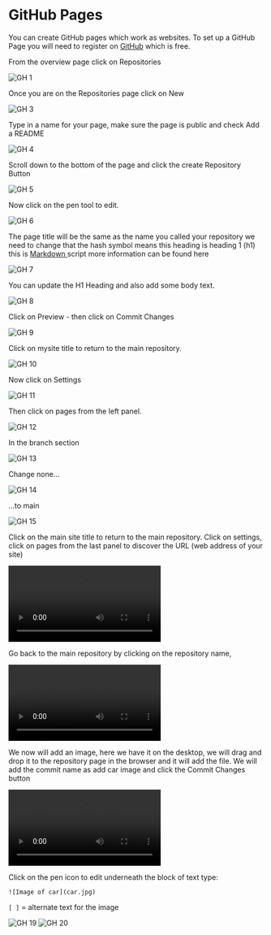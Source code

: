 # GitHub Pages

You can create GitHub pages which work as websites. To set up a GitHub Page you will need to register on [GitHub](https://github.com/) which is free.

From the overview page click on Repositories

![GH 1](images/gh_pages_1.png)

Once you are on the Repositories page click on New

![GH 3](images/gh_pages_3.png)

Type in a name for your page, make sure the page is public and check Add a README

![GH 4](images/gh_pages_4.png)

Scroll down to the bottom of the page and click the create Repository Button

![GH 5](images/gh_pages_5.png)

Now click on the pen tool to edit.

![GH 6](images/gh_pages_6.png)

The page title will be the same as the name you called your repository we need to change that the hash symbol means this heading is heading 1 (h1) this is [Markdown ](https://github.com/adam-p/markdown-here/wiki/Markdown-Cheatsheet)script more information can be found here

![GH 7](images/gh_pages_7.png)

You can update the H1 Heading and also add some body text.

![GH 8](images/gh_pages_8.png)

Click on Preview - then click on Commit Changes

![GH 9](images/gh_pages_9.png)

Click on mysite title to return to the main repository.

![GH 10](images/gh_pages_10.png)

Now click on Settings

![GH 11](images/gh_pages_11.png)

Then click on pages from the left panel.

![GH 12](images/gh_pages_12.png)

In the branch section

![GH 13](images/gh_pages_13.png)

Change none...

![GH 14](images/gh_pages_14.png)

...to main

![GH 15](images/gh_pages_15.png)

Click on the main site title to return to the main repository. Click on settings, click on pages from the last panel to discover the URL (web address of your site)

![GH 16](images/git_1.mp4)

Go back to the main repository by clicking on the repository name, 

![GH 17](images/git_2.mp4)

We now will add an image, here we have it on the desktop, we will drag and drop it to the repository page in the browser and it will add the file. We will add the commit name as add car image and click the Commit Changes button

![GH 18](images/git_3.mp4)

Click on the pen icon to edit underneath the block of text type:

`![Image of car](car.jpg)`

`[ ]` = alternate text for the image

![GH 19](images/git_4.gif)
![GH 20](images/git_5.git)
